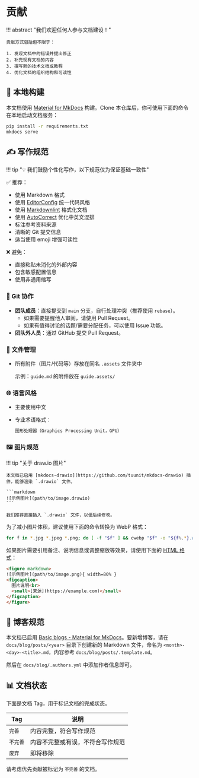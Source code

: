 # 贡献

<style>
h1:before {content: unset;}
h2:before {content: unset;}
h3:before {content: unset;}
h4:before {content: unset;}
h5:before {content: unset;}
</style>

!!! abstract "我们欢迎任何人参与文档建设！"

    贡献方式包括但不限于：

    1. 发现文档中的错误并提出修正
    2. 补充现有文档的内容
    3. 撰写新的技术文档或教程
    4. 优化文档的组织结构和可读性

## 🚀 本地构建

本文档使用 [Material for MkDocs](https://squidfunk.github.io/mkdocs-material/) 构建。Clone 本仓库后，你可使用下面的命令在本地启动文档服务：

```bash
pip install -r requirements.txt
mkdocs serve
```

## ✍️ 写作规范

!!! tip "💡 我们鼓励个性化写作，以下规范仅为保证基础一致性"

✅ 推荐：

- 使用 Markdown 格式
- 使用 [EditorConfig](https://editorconfig.org/) 统一代码风格
- 使用 [Markdownlint](https://github.com/DavidAnson/markdownlint) 格式化文档
- 使用 [AutoCorrect](https://huacnlee.github.io/autocorrect/) 优化中英文混排
- 标注参考资料来源
- 清晰的 Git 提交信息
- 适当使用 emoji 增强可读性

❌ 避免：

- 直接粘贴未消化的外部内容
- 包含敏感配置信息
- 使用非通用缩写

### 🔧 Git 协作

- **团队成员**：直接提交到 `main` 分支，自行处理冲突（推荐使用 `rebase`）。
    - 如果需要提醒他人审阅，请使用 Pull Request。
    - 如果有值得讨论的话题/需要分配任务，可以使用 Issue 功能。
- **团队外人员**：通过 GitHub 提交 Pull Request。

### 📁 文件管理

- 所有附件（图片/代码等）存放在同名 `.assets` 文件夹中

    示例：`guide.md` 的附件放在 `guide.assets/`

### 🌐 语言风格

- 主要使用中文
- 专业术语格式：

    ```markdown
    图形处理器（Graphics Processing Unit，GPU）
    ```

### 🖼️ 图片规范

!!! tip "关于 draw.io 图片"

    本文档已启用 [mkdocs-drawio](https://github.com/tuunit/mkdocs-drawio) 插件，能够渲染 `.drawio` 文件。

    ```markdown
    ![示例图片](path/to/image.drawio)
    ```

    我们推荐直接插入 `.drawio` 文件，以便后续修改。

为了减小图片体积，建议使用下面的命令转换为 WebP 格式：

```bash
for f in *.jpg *.jpeg *.png; do [ -f "$f" ] && cwebp "$f" -o "${f%.*}.webp" && rm "$f"; done
```

如果图片需要引用备注、说明信息或调整缩放等效果，请使用下面的 [HTML 格式](https://squidfunk.github.io/mkdocs-material/reference/images/#image-captions)：

```html
<figure markdown>
![示例图片](path/to/image.png){ width=80% }
<figcaption>
  图片说明<br>
  <small>[来源](https://example.com)</small>
</figcaption>
</figure>
```

## 📝 博客规范

本文档已启用 [Basic blogs - Material for MkDocs](https://squidfunk.github.io/mkdocs-material/tutorials/blogs/basic)。要新增博客，请在 `docs/blog/posts/<year>` 目录下创建新的 Markdown 文件，命名为 `<month>-<day>-<title>.md`，内容参考 `docs/blog/posts/.template.md`。

然后在 `docs/blog/.authors.yml` 中添加作者信息即可。

## 📊 文档状态

下面是文档 Tag，用于标记文档的完成状态。

| Tag | 说明 |
| --- | --- |
| `完善` | 内容完整，符合写作规范 |
| `不完善` | 内容不完整或有误，不符合写作规范 |
| `废弃` | 即将移除 |

请考虑优先贡献被标记为 `不完善` 的文档。

<!-- material/tags -->
